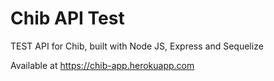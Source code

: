 # Chib API Test
TEST API for Chib, built with Node JS, Express and Sequelize

Available at https://chib-app.herokuapp.com
